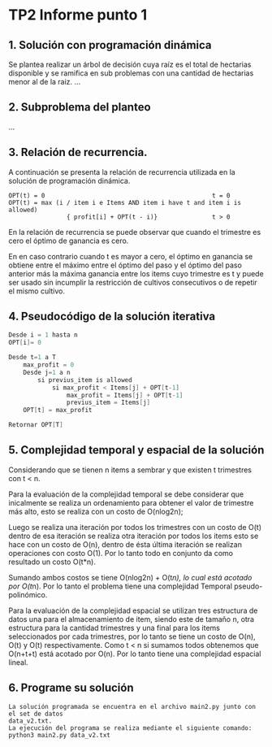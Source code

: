 
# TP2 Informe punto 1

## 1. Solución con programación dinámica

Se plantea realizar un árbol de decisión cuya raíz es el total de hectarias disponible
y se ramifica en sub problemas con una cantidad de hectarias menor al de la raiz.
...

## 2. Subproblema del planteo

...



## 3. Relación de recurrencia.

A continuación se presenta la relación de recurrencia utilizada en la solución
de programación dinámica.
```
OPT(t) = 0 												t = 0
OPT(t) = max (i / item i e Items AND item i have t and item i is allowed)
				{ profit[i] + OPT(t - i)}				t > 0
```

En la relación de recurrencia se puede observar	que cuando el trimestre es cero
el óptimo de ganancia es cero.

En en caso contrario cuando t es mayor a cero, el óptimo en ganancia se obtiene
entre el máximo entre el óptimo del paso y el óptimo del paso anterior más
la máxima ganancia entre los items cuyo trimestre es t y puede ser usado sin incumplir
la restricción de cultivos consecutivos o de repetir el mismo cultivo.

## 4. Pseudocódigo de la solución iterativa

```java
Desde i = 1 hasta n
OPT[i]= 0

Desde t=1 a T
	max_profit = 0
	Desde j=1 a n
		si previus_item is allowed
			si max_profit < Items[j] + OPT[t-1]
				max_profit = Items[j] + OPT[t-1]
				previus_item = Items[j]
	OPT[t] = max_profit

Retornar OPT[T]
```
## 5. Complejidad temporal y espacial de la solución

Considerando que se tienen n items a sembrar y que existen t trimestres con t < n.

Para la evaluación de la complejidad temporal se debe considerar que inicalmente
se realiza un ordenamiento para obtener el valor de trimestre más alto, esto se realiza
con un costo de O(nlog2n);

Luego se realiza una iteración por todos los trimestres con un costo de O(t)
dentro de esa iteración se realiza otra iteración por todos los items esto se
hace con un costo de O(n), dentro de ésta última iteración se realizan operaciones
con costo O(1).
Por lo tanto todo en conjunto da como resultado un costo O(t*n).

Sumando ambos costos se tiene O(nlog2n) + O(t*n), lo cual está acotado por O(t*n).
Por lo tanto el problema tiene una complejidad Temporal pseudo-polinómico.

Para la evaluación de la complejidad espacial se utilizan tres estructura de datos
una para el almacenamiento de item, siendo este de tamaño n, otra estructura
para la cantidad trimestres y una final para los items seleccionados por cada trimestres,
por lo tanto se tiene un costo de O(n), O(t) y O(t) respectivamente.
Como t < n si sumamos todos obtenemos que O(n+t+t) está acotado por O(n).
Por lo tanto tiene una complejidad espacial lineal.

## 6. Programe su solución
	La solución programada se encuentra en el archivo main2.py junto con el set de datos
	data_v2.txt.
	La ejecución del programa se realiza mediante el siguiente comando:
	python3 main2.py data_v2.txt
